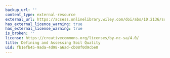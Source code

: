 ```yaml
---
backup_url: ''
content_type: external-resource
external_url: https://acsess.onlinelibrary.wiley.com/doi/abs/10.2136/sssaspecpub35.c1
has_external_licence_warning: true
has_external_license_warning: true
is_broken: ''
license: https://creativecommons.org/licenses/by-nc-sa/4.0/
title: Defining and Assessing Soil Quality
uid: fb1efb45-9ada-4d98-a6ad-cb08f0d9cbe0
---
```

